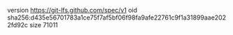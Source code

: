 version https://git-lfs.github.com/spec/v1
oid sha256:d435e56701783a1ce75f7af5bf06f98fa9afe22761c9f1a31899aae2022fd92c
size 71011
